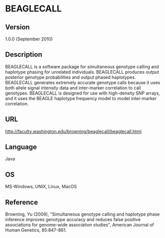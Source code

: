 # BEAGLECALL

## Version
1.0.0 (September 2010)

## Description
BEAGLECALL is a software package for simultaneous genotype calling and haplotype phasing for unrelated individuals. BEAGLECALL produces output posterior genotype probabilities and output phased haplotypes. BEAGLECALL generates extremely accurate genotype calls because it uses both allele signal intensity data and inter-marker correlation to call genotypes. BEAGLECALL is designed for use with high-density SNP arrays, and it uses the BEAGLE haplotype frequency model to model inter-marker correlation.

## URL
http://faculty.washington.edu/browning/beaglecall/beaglecall.html

## Language
Java

## OS
MS-Windows, UNIX, Linux, MacOS

## Reference
Browning, Yu (2009), "Simultaneous genotype calling and haplotype phase inference improves genotype accuracy and reduces false positive associations for genome-wide association studies", American Journal of Human Genetics, 85:847-861.